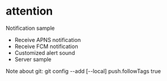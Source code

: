 # attention
Notification sample
<ul>
<li>Receive APNS notification
<li>Receive FCM notification
<li>Customized alert sound
<li>Server sample
</ul>

Note about git:
git config --add [--local] push.followTags true
